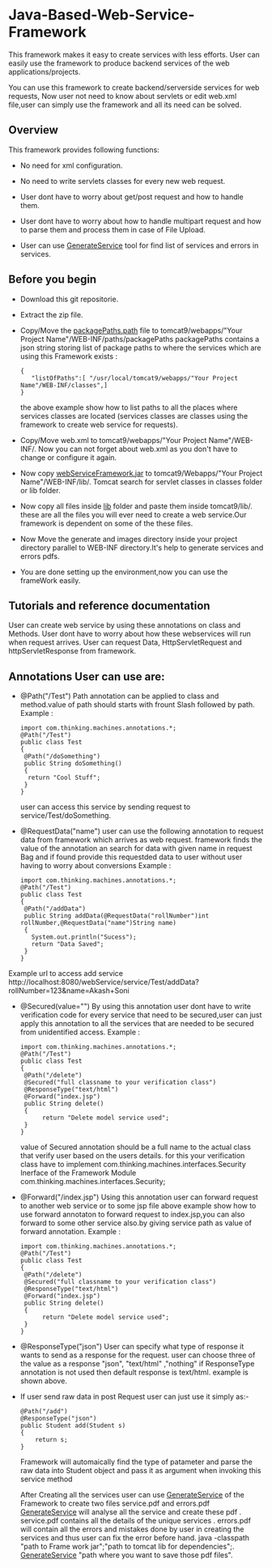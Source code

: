 # Java-Based-Web-Service-Framework
This framework makes it easy to create services with less efforts. User can easily use the framework to produce backend services of the web applications/projects.

You can use this framework to create backend/serverside services for web requests, Now user not need to know about servlets or edit web.xml file,user can simply use the framework and all its need can be solved.
## Overview

This framework provides following functions:

* No need for xml configuration.

* No need to write servlets classes for every new web request.

* User dont have to worry about get/post request and how to handle them.

* User dont have to worry about how to handle multipart request and how to parse them and process them in case of File Upload.

* User can use [GenerateService](generate/GenerateService.class) tool for find list of services and errors in services.

## Before you begin

* Download this git repositorie.

* Extract the zip file.

* Copy/Move the [packagePaths.path](WEB-INF/paths/packagePaths.path) file to tomcat9/webapps/"Your Project Name"/WEB-INF/paths/packagePaths
  packagePaths contains a json string storing list of package paths to where the services which are using this Framework exists : 
  ```  
  {
     "listOfPaths":[ "/usr/local/tomcat9/webapps/"Your Project Name"/WEB-INF/classes",]
  }
  ```

  the above example show how to list paths to all the places where services classes are located (services classes are classes   using the framework to create web service for requests).

* Copy/Move web.xml to tomcat9/webapps/"Your Project Name"/WEB-INF/.
  Now you can not forget about web.xml as you don't have to change or configure it again.
  
* Now copy [webServiceFramework.jar](webServiceFramework.jar) to tomcat9/Webapps/"Your Project Name"/WEB-INF/lib/.
  Tomcat search for servlet classes in classes folder or lib folder.

* Now copy all files inside [lib](lib) folder and paste them inside tomcat9/lib/.
  these are all the files you will ever need to create a web service.Our framework is dependent on some of the these           files.

* Now Move the generate and images directory inside your project directory parallel to WEB-INF directory.It's help to           generate services and errors pdfs.

* You are done setting up the environment,now you can use the frameWork easily.

## Tutorials and reference documentation

  User can create web service by using these annotations on class and Methods. User dont have to worry about how these         webservices will run when request arrives. User can request Data, HttpServletRequest and httpServletResponse from             framework.

## Annotations User can use are:

* @Path("/Test")
  Path annotation can be applied to class and method.value of path should starts with frount Slash followed by path.
  Example :
  ```
  import com.thinking.machines.annotations.*;
  @Path("/Test")
  public class Test
  {
   @Path("/doSomething")
   public String doSomething()
   {
    return "Cool Stuff";
   }
  }
  ```
  user can access this service by sending request to service/Test/doSomething.

* @RequestData("name")
  user can use the following annotation to request data from framework which arrives as web request.
  framework finds the value of the annotation an search for data with given name in request Bag and if found provide this     requestded data to user without user having to worry about conversions 
  Example :
  ```
  import com.thinking.machines.annotations.*;
  @Path("/Test")
  public class Test
  {
   @Path("/addData")
   public String addData(@RequestData("rollNumber")int rollNumber,@RequestData("name")String name)
   {
     System.out.println("Sucess");
     return "Data Saved";
   }
  }
  ```
 Example url to access add service 
 http://localhost:8080/webService/service/Test/addData?rollNumber=123&name=Akash+Soni

* @Secured(value="")
  By using this annotation user dont have to write verification code for every service that need to be secured,user can just   apply this annotation to all the services that are needed to be secured from unidentified access. 
  Example :
  ```
  import com.thinking.machines.annotations.*;
  @Path("/Test")
  public class Test
  {
   @Path("/delete")
   @Secured("full classname to your verification class")
   @ResponseType("text/html")
   @Forward("index.jsp")
   public String delete()
   {
    	return "Delete model service used";
   }
  }
  ```
  value of Secured annotation should be a full name to the actual class that verify user based on the users details.
  for this your verification class have to implement com.thinking.machines.interfaces.Security Inerface of the Framework       Module com.thinking.machines.interfaces.Security;

* @Forward("/index.jsp")
  Using this annotation user can forward request to another web service or to some jsp file
  above example show how to use forward annotaton to forward request to index.jsp,you can also forward to some other service   also.by giving service path as value of forward annotation.
  Example :
  ```
  import com.thinking.machines.annotations.*;
  @Path("/Test")
  public class Test
  {
   @Path("/delete")
   @Secured("full classname to your verification class")
   @ResponseType("text/html")
   @Forward("index.jsp")
   public String delete()
   {
    	return "Delete model service used";
   }
  }
  ```
* @ResponseType("json")
  User can specify what type of response it wants to send as a response for the request.
  user can choose three of the value as a response "json", "text/html" ,"nothing"
  if ResponseType annotation is not used then default response is text/html.
  example is shown above.

* If user send raw data in post Request user can just  use it simply as:-
  ```
  @Path("/add")
  @ResponseType("json")
  public Student add(Student s)
  {
	  return s;
  }
  ```
  Framework will automaically find the type of patameter and parse the raw data into Student object and pass it as argument   when invoking this service method

  After Creating all the services user can use [GenerateService](generate/GenerateService.class) of the Framework to create   two files service.pdf and errors.pdf
  [GenerateService](generate/GenerateService.class) will analyse all the service and create these pdf .
  service.pdf contains all the details of the unique services .
  errors.pdf will contain all the errors and mistakes done by user in creating the services and thus user can fix the error   before hand.
  java -classpath "path to Frame work jar";"path to tomcat lib for dependencies";. [GenerateService](generate/GenerateService.class) "path where you want to save those pdf files".
